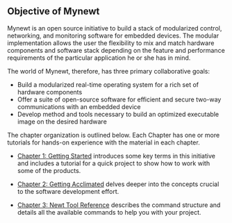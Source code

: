 ## Objective of Mynewt 


Mynewt is an open source initiative to build a stack of modularized control, networking, and monitoring software for embedded devices. The modular implementation allows the user the flexibility to mix and match hardware components and software stack depending on the feature and performance requirements of the particular application he or she has in mind.

The world of Mynewt, therefore, has three primary collaborative goals:

* Build a modularized real-time operating system for a rich set of hardware components
* Offer a suite of open-source software for efficient and secure two-way communications with an embedded device
* Develop method and tools necessary to build an optimized executable image on the desired hardware

The chapter organization is outlined below. Each Chapter has one or more tutorials for hands-on experience with the material in each chapter. 

* [Chapter 1: Getting Started](chapter1/newt_concepts.md) introduces some key terms in this initiative and includes a tutorial for a quick project to show how to work with some of the products.

* [Chapter 2: Getting Acclimated](chapter2/vocabulary.md) delves deeper into the concepts crucial to the software development effort. 

* [Chapter 3: Newt Tool Reference](chapter3/newt_ops.md) describes the command structure and details all the available commands to help you with your project. 
